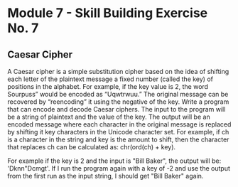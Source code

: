 # Module 7 - Skill Building Exercise No. 7

## Caesar Cipher

A Caesar cipher is a simple substitution cipher based on the idea of shifting each letter of the plaintext message a fixed number (called the key) of positions in the alphabet. For example, if the key value is 2, the word Sourpuss” would be encoded as “Uqwtrwuu.” The original message can be recovered by “reencoding” it using the negative of the key. Write a program that can encode and decode Caesar ciphers. The input to the program will be a string of plaintext and the value of the key. The output will be an encoded message where each character in the original message is replaced by shifting it key characters in the Unicode character set. For example, if ch is a character in the string and key is the amount to shift, then the character that replaces ch can be calculated as: chr(ord(ch) + key).

For example if the key is 2 and the input is "Bill Baker", the output will be: 'Dknn"Dcmgt'. If I run the program again with a key of -2 and use the output from the first run as the input string, I should get "Bill Baker" again.